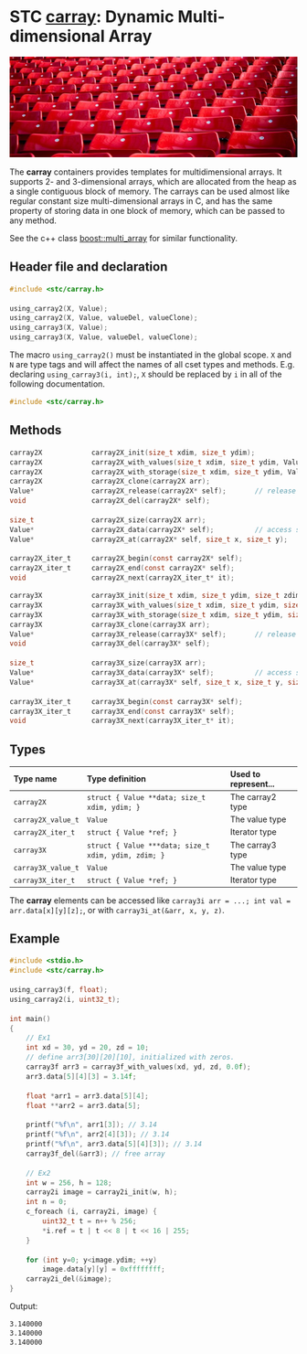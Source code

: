 # STC [carray](../stc/carray.h): Dynamic Multi-dimensional Array
![Array](pics/array.jpg)

The **carray** containers provides templates for multidimensional arrays. It supports 2- and
3-dimensional arrays, which are allocated from the heap as a single contiguous block of memory.
The carrays can be used almost like regular constant size multi-dimensional arrays in C, and has
the same property of storing data in one block of memory, which can be passed to any method.

See the c++ class [boost::multi_array](https://www.boost.org/doc/libs/release/libs/multi_array) for similar functionality.

## Header file and declaration

```c
#include <stc/carray.h>

using_carray2(X, Value);
using_carray2(X, Value, valueDel, valueClone);
using_carray3(X, Value);
using_carray3(X, Value, valueDel, valueClone);
```
The macro `using_carray2()` must be instantiated in the global scope. `X` and `N` are type tags and
will affect the names of all cset types and methods. E.g. declaring `using_carray3(i, int);`, `X` should
be replaced by `i` in all of the following documentation.

```c
#include <stc/carray.h>
```
## Methods

```c
carray2X            carray2X_init(size_t xdim, size_t ydim);
carray2X            carray2X_with_values(size_t xdim, size_t ydim, Value val);
carray2X            carray2X_with_storage(size_t xdim, size_t ydim, Value* array);
carray2X            carray2X_clone(carray2X arr);
Value*              carray2X_release(carray2X* self);       // release storage (not freed)
void                carray2X_del(carray2X* self);

size_t              carray2X_size(carray2X arr);
Value*              carray2X_data(carray2X* self);          // access storage data
Value*              carray2X_at(carray2X* self, size_t x, size_t y);

carray2X_iter_t     carray2X_begin(const carray2X* self);
carray2X_iter_t     carray2X_end(const carray2X* self);
void                carray2X_next(carray2X_iter_t* it);
```
```c
carray3X            carray3X_init(size_t xdim, size_t ydim, size_t zdim);
carray3X            carray3X_with_values(size_t xdim, size_t ydim, size_t zdim, Value val);
carray3X            carray3X_with_storage(size_t xdim, size_t ydim, size_t zdim, Value* array);
carray3X            carray3X_clone(carray3X arr);
Value*              carray3X_release(carray3X* self);       // release storage (not freed)
void                carray3X_del(carray3X* self);

size_t              carray3X_size(carray3X arr);
Value*              carray3X_data(carray3X* self);          // access storage data
Value*              carray3X_at(carray3X* self, size_t x, size_t y, size_t z);

carray3X_iter_t     carray3X_begin(const carray3X* self);
carray3X_iter_t     carray3X_end(const carray3X* self);
void                carray3X_next(carray3X_iter_t* it);
```
## Types

| Type name            | Type definition                                      | Used to represent...      |
|:---------------------|:-----------------------------------------------------|:--------------------------|
| `carray2X`           | `struct { Value **data; size_t xdim, ydim; }`        | The carray2 type          |
| `carray2X_value_t`   | `Value`                                              | The value type            |
| `carray2X_iter_t`    | `struct { Value *ref; }`                             | Iterator type             |
| `carray3X`           | `struct { Value ***data; size_t xdim, ydim, zdim; }` | The carray3 type          |
| `carray3X_value_t`   | `Value`                                              | The value type            |
| `carray3X_iter_t`    | `struct { Value *ref; }`                             | Iterator type             |

The **carray** elements can be accessed like `carray3i arr = ...; int val = arr.data[x][y][z];`, or with `carray3i_at(&arr, x, y, z)`.

## Example
```c
#include <stdio.h>
#include <stc/carray.h>

using_carray3(f, float);
using_carray2(i, uint32_t);

int main()
{
    // Ex1
    int xd = 30, yd = 20, zd = 10;
    // define arr3[30][20][10], initialized with zeros.
    carray3f arr3 = carray3f_with_values(xd, yd, zd, 0.0f);
    arr3.data[5][4][3] = 3.14f;

    float *arr1 = arr3.data[5][4];
    float **arr2 = arr3.data[5];

    printf("%f\n", arr1[3]); // 3.14
    printf("%f\n", arr2[4][3]); // 3.14
    printf("%f\n", arr3.data[5][4][3]); // 3.14
    carray3f_del(&arr3); // free array

    // Ex2
    int w = 256, h = 128;
    carray2i image = carray2i_init(w, h);
    int n = 0;
    c_foreach (i, carray2i, image) {
        uint32_t t = n++ % 256;
        *i.ref = t | t << 8 | t << 16 | 255;
    }

    for (int y=0; y<image.ydim; ++y)
        image.data[y][y] = 0xffffffff;
    carray2i_del(&image);
}
```
Output:
```
3.140000
3.140000
3.140000
```
